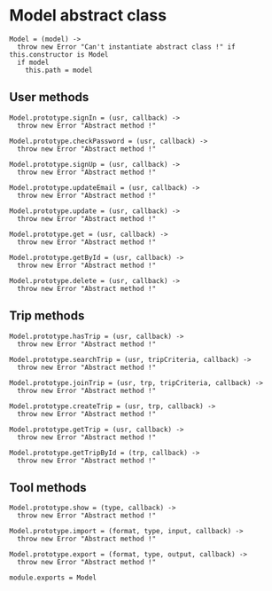 # Model abstract class

    Model = (model) ->
      throw new Error "Can't instantiate abstract class !" if this.constructor is Model
      if model
        this.path = model

## User methods

    Model.prototype.signIn = (usr, callback) ->
      throw new Error "Abstract method !"

    Model.prototype.checkPassword = (usr, callback) ->
      throw new Error "Abstract method !"

    Model.prototype.signUp = (usr, callback) ->
      throw new Error "Abstract method !"

    Model.prototype.updateEmail = (usr, callback) ->
      throw new Error "Abstract method !"

    Model.prototype.update = (usr, callback) ->
      throw new Error "Abstract method !"

    Model.prototype.get = (usr, callback) ->
      throw new Error "Abstract method !"

    Model.prototype.getById = (usr, callback) ->
      throw new Error "Abstract method !"

    Model.prototype.delete = (usr, callback) ->
      throw new Error "Abstract method !"

## Trip methods

    Model.prototype.hasTrip = (usr, callback) ->
      throw new Error "Abstract method !"

    Model.prototype.searchTrip = (usr, tripCriteria, callback) ->
      throw new Error "Abstract method !"

    Model.prototype.joinTrip = (usr, trp, tripCriteria, callback) ->
      throw new Error "Abstract method !"

    Model.prototype.createTrip = (usr, trp, callback) ->
      throw new Error "Abstract method !"

    Model.prototype.getTrip = (usr, callback) ->
      throw new Error "Abstract method !"

    Model.prototype.getTripById = (trp, callback) ->
      throw new Error "Abstract method !"

## Tool methods

    Model.prototype.show = (type, callback) ->
      throw new Error "Abstract method !"

    Model.prototype.import = (format, type, input, callback) ->
      throw new Error "Abstract method !"

    Model.prototype.export = (format, type, output, callback) ->
      throw new Error "Abstract method !"

    module.exports = Model
